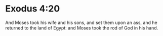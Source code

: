 # Exodus 4:20

And Moses took his wife and his sons, and set them upon an ass, and he returned to the land of Egypt: and Moses took the rod of God in his hand.